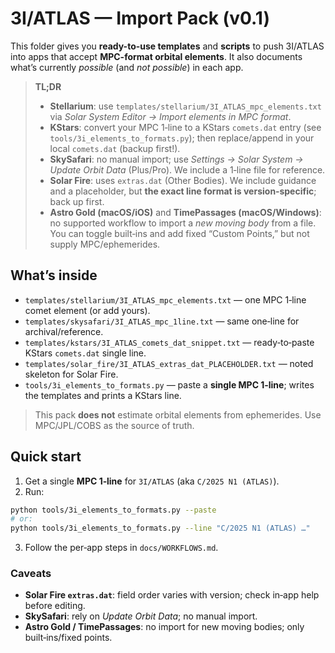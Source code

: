 # 3I/ATLAS — Import Pack (v0.1)

This folder gives you **ready-to-use templates** and **scripts** to push 3I/ATLAS into apps that accept **MPC-format orbital elements**. It also documents what’s currently *possible* (and *not possible*) in each app.

> **TL;DR**
> - **Stellarium**: use `templates/stellarium/3I_ATLAS_mpc_elements.txt` via *Solar System Editor → Import elements in MPC format*.
> - **KStars**: convert your MPC 1‑line to a KStars `comets.dat` entry (see `tools/3i_elements_to_formats.py`); then replace/append in your local `comets.dat` (backup first!).
> - **SkySafari**: no manual import; use *Settings → Solar System → Update Orbit Data* (Plus/Pro). We include a 1‑line file for reference.
> - **Solar Fire**: uses `extras.dat` (Other Bodies). We include guidance and a placeholder, but **the exact line format is version‑specific**; back up first.
> - **Astro Gold (macOS/iOS)** and **TimePassages (macOS/Windows)**: no supported workflow to import a *new moving body* from a file. You can toggle built‑ins and add fixed “Custom Points,” but not supply MPC/ephemerides.

## What’s inside
- `templates/stellarium/3I_ATLAS_mpc_elements.txt` — one MPC 1‑line comet element (or add yours).
- `templates/skysafari/3I_ATLAS_mpc_1line.txt` — same one‑line for archival/reference.
- `templates/kstars/3I_ATLAS_comets_dat_snippet.txt` — ready‑to‑paste KStars `comets.dat` single line.
- `templates/solar_fire/3I_ATLAS_extras_dat_PLACEHOLDER.txt` — noted skeleton for Solar Fire.
- `tools/3i_elements_to_formats.py` — paste a **single MPC 1‑line**; writes the templates and prints a KStars line.

> This pack **does not** estimate orbital elements from ephemerides. Use MPC/JPL/COBS as the source of truth.

## Quick start
1) Get a single **MPC 1‑line** for `3I/ATLAS` (aka `C/2025 N1 (ATLAS)`).
2) Run:
```bash
python tools/3i_elements_to_formats.py --paste
# or:
python tools/3i_elements_to_formats.py --line "C/2025 N1 (ATLAS) …"
```
3) Follow the per‑app steps in `docs/WORKFLOWS.md`.

### Caveats

* **Solar Fire `extras.dat`**: field order varies with version; check in‑app help before editing.
* **SkySafari**: rely on *Update Orbit Data*; no manual import.
* **Astro Gold / TimePassages**: no import for new moving bodies; only built‑ins/fixed points.
